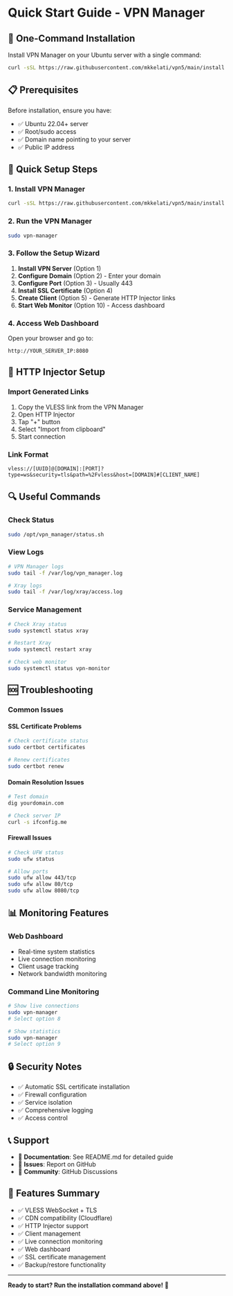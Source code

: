 # Quick Start Guide - VPN Manager

## 🚀 One-Command Installation

Install VPN Manager on your Ubuntu server with a single command:

```bash
curl -sSL https://raw.githubusercontent.com/mkkelati/vpn5/main/install.sh | sudo bash
```

## 📋 Prerequisites

Before installation, ensure you have:
- ✅ Ubuntu 22.04+ server
- ✅ Root/sudo access
- ✅ Domain name pointing to your server
- ✅ Public IP address

## 🔧 Quick Setup Steps

### 1. Install VPN Manager
```bash
curl -sSL https://raw.githubusercontent.com/mkkelati/vpn5/main/install.sh | sudo bash
```

### 2. Run the VPN Manager
```bash
sudo vpn-manager
```

### 3. Follow the Setup Wizard
1. **Install VPN Server** (Option 1)
2. **Configure Domain** (Option 2) - Enter your domain
3. **Configure Port** (Option 3) - Usually 443
4. **Install SSL Certificate** (Option 4)
5. **Create Client** (Option 5) - Generate HTTP Injector links
6. **Start Web Monitor** (Option 10) - Access dashboard

### 4. Access Web Dashboard
Open your browser and go to:
```
http://YOUR_SERVER_IP:8080
```

## 📱 HTTP Injector Setup

### Import Generated Links
1. Copy the VLESS link from the VPN Manager
2. Open HTTP Injector
3. Tap "+" button
4. Select "Import from clipboard"
5. Start connection

### Link Format
```
vless://[UUID]@[DOMAIN]:[PORT]?type=ws&security=tls&path=%2Fvless&host=[DOMAIN]#[CLIENT_NAME]
```

## 🔍 Useful Commands

### Check Status
```bash
sudo /opt/vpn_manager/status.sh
```

### View Logs
```bash
# VPN Manager logs
sudo tail -f /var/log/vpn_manager.log

# Xray logs
sudo tail -f /var/log/xray/access.log
```

### Service Management
```bash
# Check Xray status
sudo systemctl status xray

# Restart Xray
sudo systemctl restart xray

# Check web monitor
sudo systemctl status vpn-monitor
```

## 🆘 Troubleshooting

### Common Issues

#### SSL Certificate Problems
```bash
# Check certificate status
sudo certbot certificates

# Renew certificates
sudo certbot renew
```

#### Domain Resolution Issues
```bash
# Test domain
dig yourdomain.com

# Check server IP
curl -s ifconfig.me
```

#### Firewall Issues
```bash
# Check UFW status
sudo ufw status

# Allow ports
sudo ufw allow 443/tcp
sudo ufw allow 80/tcp
sudo ufw allow 8080/tcp
```

## 📊 Monitoring Features

### Web Dashboard
- Real-time system statistics
- Live connection monitoring
- Client usage tracking
- Network bandwidth monitoring

### Command Line Monitoring
```bash
# Show live connections
sudo vpn-manager
# Select option 8

# Show statistics
sudo vpn-manager
# Select option 9
```

## 🔒 Security Notes

- ✅ Automatic SSL certificate installation
- ✅ Firewall configuration
- ✅ Service isolation
- ✅ Comprehensive logging
- ✅ Access control

## 📞 Support

- 📖 **Documentation**: See README.md for detailed guide
- 🐛 **Issues**: Report on GitHub
- 💬 **Community**: GitHub Discussions

## 🎯 Features Summary

- ✅ VLESS WebSocket + TLS
- ✅ CDN compatibility (Cloudflare)
- ✅ HTTP Injector support
- ✅ Client management
- ✅ Live connection monitoring
- ✅ Web dashboard
- ✅ SSL certificate management
- ✅ Backup/restore functionality

---

**Ready to start? Run the installation command above!** 🚀 